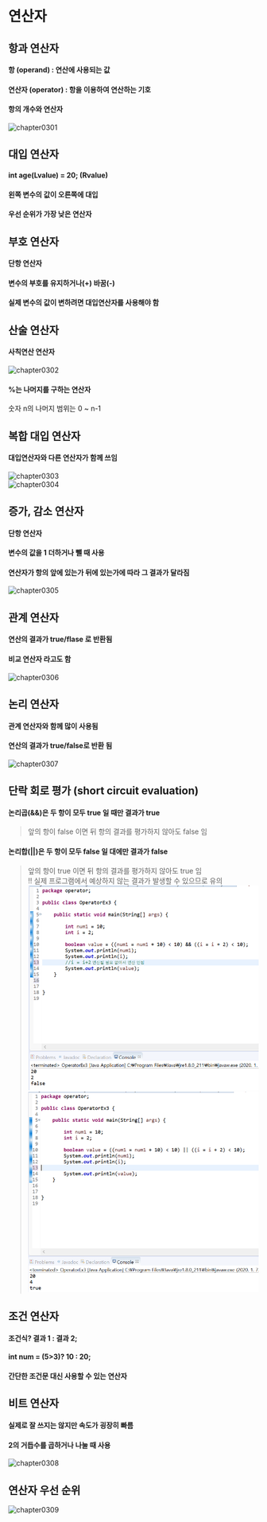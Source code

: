 # 연산자
  
  
## 항과 연산자  
#### 항 (operand) : 연산에 사용되는 값  
#### 연산자 (operator) : 항을 이용하여 연산하는 기호  
#### 항의 개수와 연산자
![chapter0301](./image/chapter0301.PNG)  

## 대입 연산자 
#### int age(Lvalue) = 20; (Rvalue)  
#### 왼쪽 변수의 값이 오른쪽에 대입  
#### 우선 순위가 가장 낮은 연산자

## 부호 연산자
#### 단항 연산자
#### 변수의 부호를 유지하거나(+) 바꿈(-)
#### 실제 변수의 값이 변하려면 대입연산자를 사용해야 함

## 산술 연산자
#### 사칙연산 연산자  
![chapter0302](./image/chapter0302.PNG)  
#### %는 나머지를 구하는 연산자
숫자 n의 나머지 범위는 0 ~ n-1  

## 복합 대입 연산자
#### 대입연산자와 다른 연산자가 함께 쓰임
![chapter0303](./image/chapter0303.PNG)  
![chapter0304](./image/chapter0304.PNG)  

## 증가, 감소 연산자  
#### 단항 연산자
#### 변수의 값을 1 더하거나 뺄 때 사용
#### 연산자가 항의 앞에 있는가 뒤에 있는가에 따라 그 결과가 달라짐  
![chapter0305](./image/chapter0305.PNG)  
  
## 관계 연산자
#### 연산의 결과가 true/flase 로 반환됨
#### 비교 연산자 라고도 함
![chapter0306](./image/chapter0306.PNG)  

## 논리 연산자
#### 관계 연산자와 함께 많이 사용됨
#### 연산의 결과가 true/false로 반환 됨
![chapter0307](./image/chapter0307.PNG)  

## 단락 회로 평가 (short circuit evaluation)
#### 논리곱(&&)은 두 항이 모두 true 일 때만 결과가 true  
> 앞의 항이 false 이면 뒤 항의 결과를 평가하지 않아도 false 임  
#### 논리합(||)은 두 항이 모두 false 일 대에만 결과가 false  
> 앞의 항이 true 이면 뒤 항의 결과를 평가하지 않아도 true 임  
!! 실제 프로그램에서 예상하지 않는 결과가 발생할 수 있으므로 유의
![OperatorEx03](./image/OperatorEx03.PNG)  
![OperatorEx0302](./image/OperatorEx0302.PNG)  

## 조건 연산자
#### 조건식? 결과 1 : 결과 2;
#### int num = (5>3)? 10 : 20;  
#### 간단한 조건문 대신 사용할 수 있는 연산자

## 비트 연산자
#### 실제로 잘 쓰지는 않지만 속도가 굉장히 빠름  
#### 2의 거듭수를 곱하거나 나눌 때 사용
![chapter0308](./image/chapter0308.PNG)  
  
## 연산자 우선 순위
![chapter0309](./image/chapter0309.PNG)  
